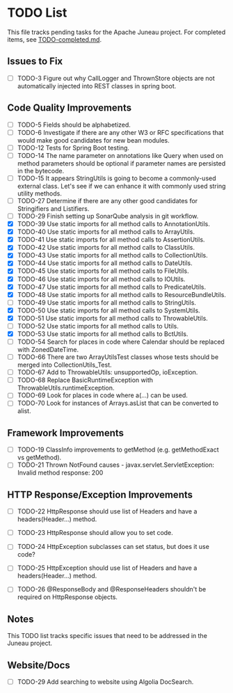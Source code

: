 # TODO List

This file tracks pending tasks for the Apache Juneau project. For completed items, see [TODO-completed.md](TODO-completed.md).

## Issues to Fix

- [ ] TODO-3 Figure out why CallLogger and ThrownStore objects are not automatically injected into REST classes in spring boot.

## Code Quality Improvements

- [ ] TODO-5 Fields should be alphabetized.
- [ ] TODO-6 Investigate if there are any other W3 or RFC specifications that would make good candidates for new bean modules.
- [ ] TODO-12 Tests for Spring Boot testing.
- [ ] TODO-14 The name parameter on annotations like Query when used on method parameters should be optional if parameter names are persisted in the bytecode.
- [ ] TODO-15 It appears StringUtils is going to become a commonly-used external class. Let's see if we can enhance it with commonly used string utility methods.
- [ ] TODO-27 Determine if there are any other good candidates for Stringifiers and Listifiers.
- [ ] TODO-29 Finish setting up SonarQube analysis in git workflow.
- [x] TODO-39 Use static imports for all method calls to AnnotationUtils.
- [x] TODO-40 Use static imports for all method calls to ArrayUtils.
- [x] TODO-41 Use static imports for all method calls to AssertionUtils.
- [x] TODO-42 Use static imports for all method calls to ClassUtils.
- [x] TODO-43 Use static imports for all method calls to CollectionUtils.
- [x] TODO-44 Use static imports for all method calls to DateUtils.
- [x] TODO-45 Use static imports for all method calls to FileUtils.
- [x] TODO-46 Use static imports for all method calls to IOUtils.
- [x] TODO-47 Use static imports for all method calls to PredicateUtils.
- [x] TODO-48 Use static imports for all method calls to ResourceBundleUtils.
- [ ] TODO-49 Use static imports for all method calls to StringUtils.
- [x] TODO-50 Use static imports for all method calls to SystemUtils.
- [x] TODO-51 Use static imports for all method calls to ThrowableUtils.
- [ ] TODO-52 Use static imports for all method calls to Utils.
- [x] TODO-53 Use static imports for all method calls to BctUtils.
- [ ] TODO-54 Search for places in code where Calendar should be replaced with ZonedDateTime.
- [ ] TODO-66 There are two ArrayUtilsTest classes whose tests should be merged into CollectionUtils_Test.
- [ ] TODO-67 Add to ThrowableUtils: unsupportedOp, ioException.
- [ ] TODO-68 Replace BasicRuntimeException with ThrowableUtils.runtimeException.
- [ ] TODO-69 Look for places in code where a(...) can be used.
- [ ] TODO-70 Look for instances of Arrays.asList that can be converted to alist.

## Framework Improvements

- [ ] TODO-19 ClassInfo improvements to getMethod (e.g. getMethodExact vs getMethod).
- [ ] TODO-21 Thrown NotFound causes - javax.servlet.ServletException: Invalid method response: 200

## HTTP Response/Exception Improvements

- [ ] TODO-22 HttpResponse should use list of Headers and have a headers(Header...) method.
- [ ] TODO-23 HttpResponse should allow you to set code.
- [ ] TODO-24 HttpException subclasses can set status, but does it use code?
- [ ] TODO-25 HttpException should use list of Headers and have a headers(Header...) method.

- [ ] TODO-26 @ResponseBody and @ResponseHeaders shouldn't be required on HttpResponse objects.

## Notes

This TODO list tracks specific issues that need to be addressed in the Juneau project.

## Website/Docs

- [ ] TODO-29 Add searching to website using Algolia DocSearch.
